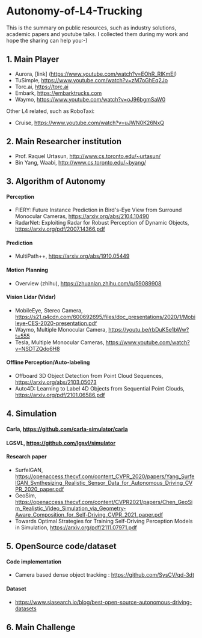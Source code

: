 # Autonomy-of-L4-Trucking
This is the summary on public resources, such as industry solutions, academic papers and youtube talks. I collected them during my work and hope the sharing can help you:-)

## 1. Main Player
- Aurora, [link] (https://www.youtube.com/watch?v=EOhR_RIKmEI)
- TuSimple, https://www.youtube.com/watch?v=zM7oGhEq2Jo
- Torc.ai, https://torc.ai
- Embark, https://embarktrucks.com
- Waymo, https://www.youtube.com/watch?v=oJ96bgmSaW0

Other L4 related, such as RoboTaxi:
- Cruise,  https://www.youtube.com/watch?v=uJWN0K26NxQ

## 2. Main Researcher institution
- Prof. Raquel Urtasun, http://www.cs.toronto.edu/~urtasun/
- Bin Yang, Waabi, http://www.cs.toronto.edu/~byang/

## 3. Algorithm of Autonomy
#### Perception
- FIERY: Future Instance Prediction in Bird's-Eye View from Surround Monocular Cameras, https://arxiv.org/abs/2104.10490
- RadarNet: Exploiting Radar for Robust Perception of Dynamic Objects, https://arxiv.org/pdf/2007.14366.pdf

#### Prediction
- MultiPath++, https://arxiv.org/abs/1910.05449

#### Motion Planning
- Overview (zhihu), https://zhuanlan.zhihu.com/p/59089908

#### Vision Lidar (Vidar)
- MobileEye, Stereo Camera, https://s21.q4cdn.com/600692695/files/doc_presentations/2020/1/Mobileye-CES-2020-presentation.pdf
- Waymo, Multiple Monocular Camera, https://youtu.be/rbDuK5e1bWw?t=555
- Tesla, Multiple Monocular Cameras, https://www.youtube.com/watch?v=NSDTZQdo6H8

#### Offline Perception/Auto-labeling
- Offboard 3D Object Detection from Point Cloud Sequences, https://arxiv.org/abs/2103.05073
- Auto4D: Learning to Label 4D Objects from Sequential Point Clouds, https://arxiv.org/pdf/2101.06586.pdf

## 4. Simulation
#### Carla, https://github.com/carla-simulator/carla
#### LGSVL, https://github.com/lgsvl/simulator
#### Research paper
- SurfelGAN, https://openaccess.thecvf.com/content_CVPR_2020/papers/Yang_SurfelGAN_Synthesizing_Realistic_Sensor_Data_for_Autonomous_Driving_CVPR_2020_paper.pdf
- GeoSim, https://openaccess.thecvf.com/content/CVPR2021/papers/Chen_GeoSim_Realistic_Video_Simulation_via_Geometry-Aware_Composition_for_Self-Driving_CVPR_2021_paper.pdf
- Towards Optimal Strategies for Training Self-Driving Perception Models in Simulation, https://arxiv.org/pdf/2111.07971.pdf

## 5. OpenSource code/dataset
#### Code implementation
- Camera based dense object tracking : https://github.com/SysCV/qd-3dt

#### Dataset
- https://www.siasearch.io/blog/best-open-source-autonomous-driving-datasets

## 6. Main Challenge
